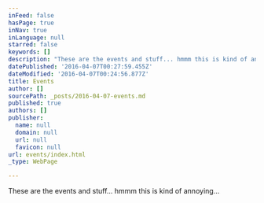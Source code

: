 ```yaml
---
inFeed: false
hasPage: true
inNav: true
inLanguage: null
starred: false
keywords: []
description: "These are the events and stuff... hmmm this is kind of annoying...\_"
datePublished: '2016-04-07T00:27:59.455Z'
dateModified: '2016-04-07T00:24:56.877Z'
title: Events
author: []
sourcePath: _posts/2016-04-07-events.md
published: true
authors: []
publisher:
  name: null
  domain: null
  url: null
  favicon: null
url: events/index.html
_type: WebPage

---
```

These are the events and stuff... hmmm this is kind of annoying...